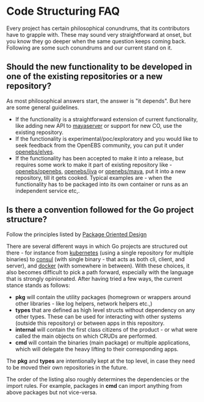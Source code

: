 # Code Structuring FAQ

Every project has certain philosophical conundrums, that its contributors have to grapple with. These may sound very straightforward at onset, but you know they go deeper when the same question keeps coming back. Following are some such conundrums and our current stand on it. 

## Should the new functionality to be developed in one of the existing repositories or a new repository?

As most philosophical answers start, the answer is "it depends". But here are some general guidelines. 
- If the functionality is a straightforward extension of current functionality, like adding new API to [mayaserver](https://github.com/openebs/mayaserver) or support for new CO, use the existing repository. 
- If the functionality is experimental/poc/exploratory and you would like to seek feedback from the OpenEBS community, you can put it under [openebs/elves](https://github.com/openebs/elves).
- If the functionality has been accepted to make it into a release, but requires some work to make it part of existing repository like - [openebs/openebs](https://github.com/openebs/openebs), [openebs/jiva](https://github.com/openebs/jiva) or [openebs/maya](https://github.com/openebs/maya), put it into a new repository, till it gets cooked. Typical examples are - when the functionality has to be packaged into its own container or runs as an independent service etc,. 

## Is there a convention followed for the Go project structure?

Follow the principles listed by [Package Oriented Design](https://www.goinggo.net/2017/02/package-oriented-design.html)

There are several different ways in which Go projects are structured out there - for instance from [kubernetes](https://github.com/kubernetes/kubernetes) (using a single repository for multiple binaries) to [consul](https://github.com/hashicorp/consul) (with single binary - that acts as both cli, client, and server), and [docker](https://github.com/docker) (with somewhere in between). With these choices, it also becomes difficult to pick a path forward, especially with the language that is strongly opinionated. After having tried a few ways, the current stance stands as follows:

- **pkg** will contain the utility packages (homegrown or wrappers around other libraries - like log helpers, network helpers etc.,)
- **types** that are defined as high level structs without dependency on any other types. These can be used for interacting with other systems (outside this repository) or between apps in this repository.
- **internal** will contain the first class citizens of the product - or what were called the main objects on which CRUDs are performed. 
- **cmd** will contain the binaries (main package) or multiple applications, which will delegate the heavy lifting to their corresponding apps.

The **pkg** and **types** are intentionally kept at the top level, in case they need to be moved their own repositories in the future. 

The order of the listing also roughly determines the dependencies or the import rules. For example, packages in **cmd** can import anything from above packages but not vice-versa.

